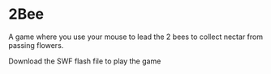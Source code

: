 # 2Bee
A game where you use your mouse to lead the 2 bees to collect nectar from passing flowers.

Download the SWF flash file to play the game
